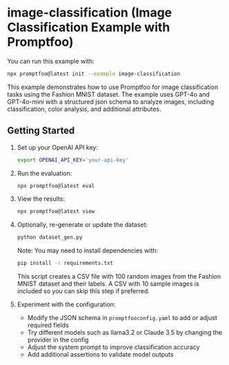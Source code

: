 # image-classification (Image Classification Example with Promptfoo)

You can run this example with:

```bash
npx promptfoo@latest init --example image-classification
```

This example demonstrates how to use Promptfoo for image classification tasks using the Fashion MNIST dataset. The example uses GPT-4o and GPT-4o-mini with a structured json schema to analyze images, including classification, color analysis, and additional attributes.

## Getting Started

1. Set up your OpenAI API key:

   ```sh
   export OPENAI_API_KEY='your-api-key'
   ```

2. Run the evaluation:

   ```sh
   npx promptfoo@latest eval
   ```

3. View the results:

   ```sh
   npx promptfoo@latest view
   ```

4. Optionally, re-generate or update the dataset:

   ```sh
   python dataset_gen.py
   ```

   Note: You may need to install dependencies with:

   ```sh
   pip install -r requirements.txt
   ```

   This script creates a CSV file with 100 random images from the Fashion MNIST dataset and their labels. A CSV with 10 sample images is included so you can skip this step if preferred.

5. Experiment with the configuration:
   - Modify the JSON schema in `promptfooconfig.yaml` to add or adjust required fields
   - Try different models such as llama3.2 or Claude 3.5 by changing the provider in the config
   - Adjust the system prompt to improve classification accuracy
   - Add additional assertions to validate model outputs
